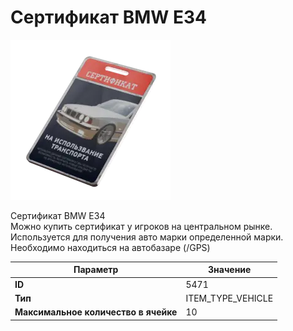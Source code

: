 # Сертификат BMW E34

![Item Image](../img/5471.webp?raw=true)

Сертификат BMW E34<br>Можно купить сертификат у игроков на центральном рынке.<br>Используется для получения авто марки определенной марки.<br>Необходимо находиться на автобазаре (/GPS)


| Параметр | Значение |
|----------|----------|
| **ID** | 5471 |
| **Тип** | ITEM_TYPE_VEHICLE |
| **Максимальное количество в ячейке** | 10 |

